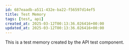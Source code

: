```yaml
---
id: 687eaadb-a511-432e-ba22-f56597d14ef5
title: Test Memory
tags: [test, api]
created_at: 2025-03-12T00:13:36.026416+00:00
updated_at: 2025-03-12T00:13:36.026416+00:00
---
```


This is a test memory created by the API test component.